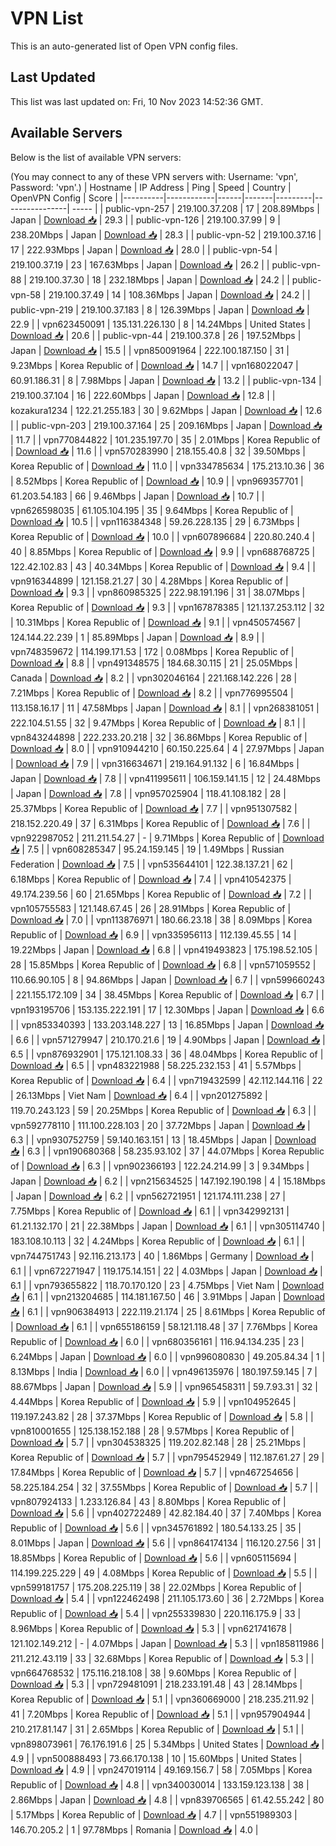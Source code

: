 # VPN List

This is an auto-generated list of Open VPN config files.

## Last Updated

This list was last updated on: Fri, 10 Nov 2023 14:52:36 GMT.

## Available Servers

Below is the list of available VPN servers:

(You may connect to any of these VPN servers with: Username: 'vpn', Password: 'vpn'.)
| Hostname | IP Address | Ping | Speed | Country | OpenVPN Config | Score |
|----------|------------|------|-------|---------|----------------| ----- |
| public-vpn-257 | 219.100.37.208 | 17 | 208.89Mbps | Japan | [Download 📥](./configs/server_0_JP.ovpn) | 29.3 |
| public-vpn-126 | 219.100.37.99 | 9 | 238.20Mbps | Japan | [Download 📥](./configs/server_1_JP.ovpn) | 28.3 |
| public-vpn-52 | 219.100.37.16 | 17 | 222.93Mbps | Japan | [Download 📥](./configs/server_2_JP.ovpn) | 28.0 |
| public-vpn-54 | 219.100.37.19 | 23 | 167.63Mbps | Japan | [Download 📥](./configs/server_3_JP.ovpn) | 26.2 |
| public-vpn-88 | 219.100.37.30 | 18 | 232.18Mbps | Japan | [Download 📥](./configs/server_4_JP.ovpn) | 24.2 |
| public-vpn-58 | 219.100.37.49 | 14 | 108.36Mbps | Japan | [Download 📥](./configs/server_5_JP.ovpn) | 24.2 |
| public-vpn-219 | 219.100.37.183 | 8 | 126.39Mbps | Japan | [Download 📥](./configs/server_6_JP.ovpn) | 22.9 |
| vpn623450091 | 135.131.226.130 | 8 | 14.24Mbps | United States | [Download 📥](./configs/server_7_US.ovpn) | 20.6 |
| public-vpn-44 | 219.100.37.8 | 26 | 197.52Mbps | Japan | [Download 📥](./configs/server_8_JP.ovpn) | 15.5 |
| vpn850091964 | 222.100.187.150 | 31 | 9.23Mbps | Korea Republic of | [Download 📥](./configs/server_9_KR.ovpn) | 14.7 |
| vpn168022047 | 60.91.186.31 | 8 | 7.98Mbps | Japan | [Download 📥](./configs/server_10_JP.ovpn) | 13.2 |
| public-vpn-134 | 219.100.37.104 | 16 | 222.60Mbps | Japan | [Download 📥](./configs/server_11_JP.ovpn) | 12.8 |
| kozakura1234 | 122.21.255.183 | 30 | 9.62Mbps | Japan | [Download 📥](./configs/server_12_JP.ovpn) | 12.6 |
| public-vpn-203 | 219.100.37.164 | 25 | 209.16Mbps | Japan | [Download 📥](./configs/server_13_JP.ovpn) | 11.7 |
| vpn770844822 | 101.235.197.70 | 35 | 2.01Mbps | Korea Republic of | [Download 📥](./configs/server_14_KR.ovpn) | 11.6 |
| vpn570283990 | 218.155.40.8 | 32 | 39.50Mbps | Korea Republic of | [Download 📥](./configs/server_15_KR.ovpn) | 11.0 |
| vpn334785634 | 175.213.10.36 | 36 | 8.52Mbps | Korea Republic of | [Download 📥](./configs/server_16_KR.ovpn) | 10.9 |
| vpn969357701 | 61.203.54.183 | 66 | 9.46Mbps | Japan | [Download 📥](./configs/server_17_JP.ovpn) | 10.7 |
| vpn626598035 | 61.105.104.195 | 35 | 9.64Mbps | Korea Republic of | [Download 📥](./configs/server_18_KR.ovpn) | 10.5 |
| vpn116384348 | 59.26.228.135 | 29 | 6.73Mbps | Korea Republic of | [Download 📥](./configs/server_19_KR.ovpn) | 10.0 |
| vpn607896684 | 220.80.240.4 | 40 | 8.85Mbps | Korea Republic of | [Download 📥](./configs/server_20_KR.ovpn) | 9.9 |
| vpn688768725 | 122.42.102.83 | 43 | 40.34Mbps | Korea Republic of | [Download 📥](./configs/server_21_KR.ovpn) | 9.4 |
| vpn916344899 | 121.158.21.27 | 30 | 4.28Mbps | Korea Republic of | [Download 📥](./configs/server_22_KR.ovpn) | 9.3 |
| vpn860985325 | 222.98.191.196 | 31 | 38.07Mbps | Korea Republic of | [Download 📥](./configs/server_23_KR.ovpn) | 9.3 |
| vpn167878385 | 121.137.253.112 | 32 | 10.31Mbps | Korea Republic of | [Download 📥](./configs/server_24_KR.ovpn) | 9.1 |
| vpn450574567 | 124.144.22.239 | 1 | 85.89Mbps | Japan | [Download 📥](./configs/server_25_JP.ovpn) | 8.9 |
| vpn748359672 | 114.199.171.53 | 172 | 0.08Mbps | Korea Republic of | [Download 📥](./configs/server_26_KR.ovpn) | 8.8 |
| vpn491348575 | 184.68.30.115 | 21 | 25.05Mbps | Canada | [Download 📥](./configs/server_27_CA.ovpn) | 8.2 |
| vpn302046164 | 221.168.142.226 | 28 | 7.21Mbps | Korea Republic of | [Download 📥](./configs/server_28_KR.ovpn) | 8.2 |
| vpn776995504 | 113.158.16.17 | 11 | 47.58Mbps | Japan | [Download 📥](./configs/server_29_JP.ovpn) | 8.1 |
| vpn268381051 | 222.104.51.55 | 32 | 9.47Mbps | Korea Republic of | [Download 📥](./configs/server_30_KR.ovpn) | 8.1 |
| vpn843244898 | 222.233.20.218 | 32 | 36.86Mbps | Korea Republic of | [Download 📥](./configs/server_31_KR.ovpn) | 8.0 |
| vpn910944210 | 60.150.225.64 | 4 | 27.97Mbps | Japan | [Download 📥](./configs/server_32_JP.ovpn) | 7.9 |
| vpn316634671 | 219.164.91.132 | 6 | 16.84Mbps | Japan | [Download 📥](./configs/server_33_JP.ovpn) | 7.8 |
| vpn411995611 | 106.159.141.15 | 12 | 24.48Mbps | Japan | [Download 📥](./configs/server_34_JP.ovpn) | 7.8 |
| vpn957025904 | 118.41.108.182 | 28 | 25.37Mbps | Korea Republic of | [Download 📥](./configs/server_35_KR.ovpn) | 7.7 |
| vpn951307582 | 218.152.220.49 | 37 | 6.31Mbps | Korea Republic of | [Download 📥](./configs/server_36_KR.ovpn) | 7.6 |
| vpn922987052 | 211.211.54.27 | - | 9.71Mbps | Korea Republic of | [Download 📥](./configs/server_37_KR.ovpn) | 7.5 |
| vpn608285347 | 95.24.159.145 | 19 | 1.49Mbps | Russian Federation | [Download 📥](./configs/server_38_RU.ovpn) | 7.5 |
| vpn535644101 | 122.38.137.21 | 62 | 6.18Mbps | Korea Republic of | [Download 📥](./configs/server_39_KR.ovpn) | 7.4 |
| vpn410542375 | 49.174.239.56 | 60 | 21.65Mbps | Korea Republic of | [Download 📥](./configs/server_40_KR.ovpn) | 7.2 |
| vpn105755583 | 121.148.67.45 | 26 | 28.91Mbps | Korea Republic of | [Download 📥](./configs/server_41_KR.ovpn) | 7.0 |
| vpn113876971 | 180.66.23.18 | 38 | 8.09Mbps | Korea Republic of | [Download 📥](./configs/server_42_KR.ovpn) | 6.9 |
| vpn335956113 | 112.139.45.55 | 14 | 19.22Mbps | Japan | [Download 📥](./configs/server_43_JP.ovpn) | 6.8 |
| vpn419493823 | 175.198.52.105 | 28 | 15.85Mbps | Korea Republic of | [Download 📥](./configs/server_44_KR.ovpn) | 6.8 |
| vpn571059552 | 110.66.90.105 | 8 | 94.86Mbps | Japan | [Download 📥](./configs/server_45_JP.ovpn) | 6.7 |
| vpn599660243 | 221.155.172.109 | 34 | 38.45Mbps | Korea Republic of | [Download 📥](./configs/server_46_KR.ovpn) | 6.7 |
| vpn193195706 | 153.135.222.191 | 17 | 12.30Mbps | Japan | [Download 📥](./configs/server_47_JP.ovpn) | 6.6 |
| vpn853340393 | 133.203.148.227 | 13 | 16.85Mbps | Japan | [Download 📥](./configs/server_48_JP.ovpn) | 6.6 |
| vpn571279947 | 210.170.21.6 | 19 | 4.90Mbps | Japan | [Download 📥](./configs/server_49_JP.ovpn) | 6.5 |
| vpn876932901 | 175.121.108.33 | 36 | 48.04Mbps | Korea Republic of | [Download 📥](./configs/server_50_KR.ovpn) | 6.5 |
| vpn483221988 | 58.225.232.153 | 41 | 5.57Mbps | Korea Republic of | [Download 📥](./configs/server_51_KR.ovpn) | 6.4 |
| vpn719432599 | 42.112.144.116 | 22 | 26.13Mbps | Viet Nam | [Download 📥](./configs/server_52_VN.ovpn) | 6.4 |
| vpn201275892 | 119.70.243.123 | 59 | 20.25Mbps | Korea Republic of | [Download 📥](./configs/server_53_KR.ovpn) | 6.3 |
| vpn592778110 | 111.100.228.103 | 20 | 37.72Mbps | Japan | [Download 📥](./configs/server_54_JP.ovpn) | 6.3 |
| vpn930752759 | 59.140.163.151 | 13 | 18.45Mbps | Japan | [Download 📥](./configs/server_55_JP.ovpn) | 6.3 |
| vpn190680368 | 58.235.93.102 | 37 | 44.07Mbps | Korea Republic of | [Download 📥](./configs/server_56_KR.ovpn) | 6.3 |
| vpn902366193 | 122.24.214.99 | 3 | 9.34Mbps | Japan | [Download 📥](./configs/server_57_JP.ovpn) | 6.2 |
| vpn215634525 | 147.192.190.198 | 4 | 15.18Mbps | Japan | [Download 📥](./configs/server_58_JP.ovpn) | 6.2 |
| vpn562721951 | 121.174.111.238 | 27 | 7.75Mbps | Korea Republic of | [Download 📥](./configs/server_59_KR.ovpn) | 6.1 |
| vpn342992131 | 61.21.132.170 | 21 | 22.38Mbps | Japan | [Download 📥](./configs/server_60_JP.ovpn) | 6.1 |
| vpn305114740 | 183.108.10.113 | 32 | 4.24Mbps | Korea Republic of | [Download 📥](./configs/server_61_KR.ovpn) | 6.1 |
| vpn744751743 | 92.116.213.173 | 40 | 1.86Mbps | Germany | [Download 📥](./configs/server_62_DE.ovpn) | 6.1 |
| vpn672271947 | 119.175.14.151 | 22 | 4.03Mbps | Japan | [Download 📥](./configs/server_63_JP.ovpn) | 6.1 |
| vpn793655822 | 118.70.170.120 | 23 | 4.75Mbps | Viet Nam | [Download 📥](./configs/server_64_VN.ovpn) | 6.1 |
| vpn213204685 | 114.181.167.50 | 46 | 3.91Mbps | Japan | [Download 📥](./configs/server_65_JP.ovpn) | 6.1 |
| vpn906384913 | 222.119.21.174 | 25 | 8.61Mbps | Korea Republic of | [Download 📥](./configs/server_66_KR.ovpn) | 6.1 |
| vpn655186159 | 58.121.118.48 | 37 | 7.76Mbps | Korea Republic of | [Download 📥](./configs/server_67_KR.ovpn) | 6.0 |
| vpn680356161 | 116.94.134.235 | 23 | 6.24Mbps | Japan | [Download 📥](./configs/server_68_JP.ovpn) | 6.0 |
| vpn996080830 | 49.205.84.34 | 1 | 8.13Mbps | India | [Download 📥](./configs/server_69_IN.ovpn) | 6.0 |
| vpn496135976 | 180.197.59.145 | 7 | 88.67Mbps | Japan | [Download 📥](./configs/server_70_JP.ovpn) | 5.9 |
| vpn965458311 | 59.7.93.31 | 32 | 4.44Mbps | Korea Republic of | [Download 📥](./configs/server_71_KR.ovpn) | 5.9 |
| vpn104952645 | 119.197.243.82 | 28 | 37.37Mbps | Korea Republic of | [Download 📥](./configs/server_72_KR.ovpn) | 5.8 |
| vpn810001655 | 125.138.152.188 | 28 | 9.57Mbps | Korea Republic of | [Download 📥](./configs/server_73_KR.ovpn) | 5.7 |
| vpn304538325 | 119.202.82.148 | 28 | 25.21Mbps | Korea Republic of | [Download 📥](./configs/server_74_KR.ovpn) | 5.7 |
| vpn795452949 | 112.187.61.27 | 29 | 17.84Mbps | Korea Republic of | [Download 📥](./configs/server_75_KR.ovpn) | 5.7 |
| vpn467254656 | 58.225.184.254 | 32 | 37.55Mbps | Korea Republic of | [Download 📥](./configs/server_76_KR.ovpn) | 5.7 |
| vpn807924133 | 1.233.126.84 | 43 | 8.80Mbps | Korea Republic of | [Download 📥](./configs/server_77_KR.ovpn) | 5.6 |
| vpn402722489 | 42.82.184.40 | 37 | 7.40Mbps | Korea Republic of | [Download 📥](./configs/server_78_KR.ovpn) | 5.6 |
| vpn345761892 | 180.54.133.25 | 35 | 8.01Mbps | Japan | [Download 📥](./configs/server_79_JP.ovpn) | 5.6 |
| vpn864174134 | 116.120.27.56 | 31 | 18.85Mbps | Korea Republic of | [Download 📥](./configs/server_80_KR.ovpn) | 5.6 |
| vpn605115694 | 114.199.225.229 | 49 | 4.08Mbps | Korea Republic of | [Download 📥](./configs/server_81_KR.ovpn) | 5.5 |
| vpn599181757 | 175.208.225.119 | 38 | 22.02Mbps | Korea Republic of | [Download 📥](./configs/server_82_KR.ovpn) | 5.4 |
| vpn122462498 | 211.105.173.60 | 36 | 2.72Mbps | Korea Republic of | [Download 📥](./configs/server_83_KR.ovpn) | 5.4 |
| vpn255339830 | 220.116.175.9 | 33 | 8.96Mbps | Korea Republic of | [Download 📥](./configs/server_84_KR.ovpn) | 5.3 |
| vpn621741678 | 121.102.149.212 | - | 4.07Mbps | Japan | [Download 📥](./configs/server_85_JP.ovpn) | 5.3 |
| vpn185811986 | 211.212.43.119 | 33 | 32.68Mbps | Korea Republic of | [Download 📥](./configs/server_86_KR.ovpn) | 5.3 |
| vpn664768532 | 175.116.218.108 | 38 | 9.60Mbps | Korea Republic of | [Download 📥](./configs/server_87_KR.ovpn) | 5.3 |
| vpn729481091 | 218.233.191.48 | 43 | 28.14Mbps | Korea Republic of | [Download 📥](./configs/server_88_KR.ovpn) | 5.1 |
| vpn360669000 | 218.235.211.92 | 41 | 7.20Mbps | Korea Republic of | [Download 📥](./configs/server_89_KR.ovpn) | 5.1 |
| vpn957904944 | 210.217.81.147 | 31 | 2.65Mbps | Korea Republic of | [Download 📥](./configs/server_90_KR.ovpn) | 5.1 |
| vpn898073961 | 76.176.191.6 | 25 | 5.34Mbps | United States | [Download 📥](./configs/server_91_US.ovpn) | 4.9 |
| vpn500888493 | 73.66.170.138 | 10 | 15.60Mbps | United States | [Download 📥](./configs/server_92_US.ovpn) | 4.9 |
| vpn247019114 | 49.169.156.7 | 58 | 7.05Mbps | Korea Republic of | [Download 📥](./configs/server_93_KR.ovpn) | 4.8 |
| vpn340030014 | 133.159.123.138 | 38 | 2.86Mbps | Japan | [Download 📥](./configs/server_94_JP.ovpn) | 4.8 |
| vpn839706565 | 61.42.55.242 | 80 | 5.17Mbps | Korea Republic of | [Download 📥](./configs/server_95_KR.ovpn) | 4.7 |
| vpn551989303 | 146.70.205.2 | 1 | 97.78Mbps | Romania | [Download 📥](./configs/server_96_RO.ovpn) | 4.0 |
